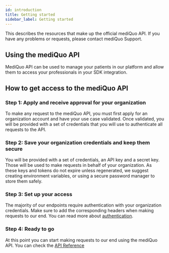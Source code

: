 ```yaml
---
id: introduction
title: Getting started
sidebar_label: Getting started
---
```


This describes the resources that make up the official mediQuo API. If you have any problems or requests, please contact mediQuo Support.

## Using the mediQuo API

MediQuo API can be used to manage your patients in our platform and allow them to access your professionals in your SDK integration.

## How to get access to the mediQuo API

### Step 1: Apply and receive approval for your organization

To make any request to the mediQuo API, you must first apply for an organization account and have your use case validated. Once validated, you will be provided with a set of credentials that you will use to authenticate all requests to the API.

### Step 2: Save your organization credentials and keep them secure

You will be provided with a set of credentials, an API key and a secret key. Those will be used to make requests in behalf of your organization. As these keys and tokens do not expire unless regenerated, we suggest creating environment variables, or using a secure password manager to store them safely.

### Step 3: Set up your access

The majority of our endpoints require authentication with your organization credentials. Make sure to add the corresponding headers when making requests to our end. You can read more about [authentication](/docs/authentication).

### Step 4: Ready to go

At this point you can start making requests to our end using the mediQuo API. You can check the [API Reference](/docs/overview)
